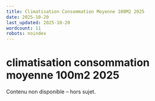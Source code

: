 ```yaml
---
title: Climatisation Consommation Moyenne 100M2 2025
date: 2025-10-20
last_updated: 2025-10-20
wordcount: 11
robots: noindex
---
```


# climatisation consommation moyenne 100m2 2025

Contenu non disponible – hors sujet.